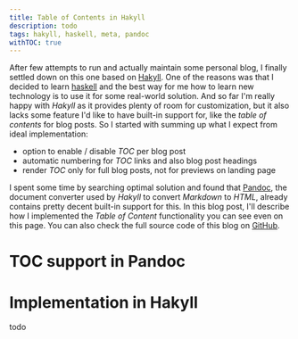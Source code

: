 ```yaml
---
title: Table of Contents in Hakyll
description: todo
tags: hakyll, haskell, meta, pandoc
withTOC: true
---
```


After few attempts to run and actually maintain some personal blog, I finally settled down on this one based on [Hakyll][hakyll]. One of the reasons was that I decided to learn [haskell] and the best way for me how to learn new technology is to use it for some real-world solution. And so far I'm really happy with _Hakyll_ as it provides plenty of room for customization, but it also lacks some feature I'd like to have built-in support for, like the _table of contents_ for blog posts. So I started with summing up what I expect from ideal implementation:

- option to enable / disable _TOC_ per blog post
- automatic numbering for _TOC_ links and also blog post headings
- render _TOC_ only for full blog posts, not for previews on landing page

I spent some time by searching optimal solution and found that [Pandoc][pandoc], the document converter used by _Hakyll_ to convert _Markdown_ to _HTML_, already contains pretty decent built-in support for this. In this blog post, I'll describe how I implemented the _Table of Content_ functionality you can see even on this page. You can also check the full source code of this blog on [GitHub][git_svejcar-dev].

<!-- MORE -->

# TOC support in Pandoc
# Implementation in Hakyll
todo

[hakyll]: https://jaspervdj.be/hakyll/
[haskell]: https://www.haskell.org/
[pandoc]: https://pandoc.org/
[git_svejcar-dev]: https://github.com/vaclavsvejcar/svejcar-dev